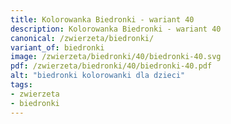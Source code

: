 ```yaml
---
title: Kolorowanka Biedronki - wariant 40
description: Kolorowanka Biedronki - wariant 40
canonical: /zwierzeta/biedronki/
variant_of: biedronki
image: /zwierzeta/biedronki/40/biedronki-40.svg
pdf: /zwierzeta/biedronki/40/biedronki-40.pdf
alt: "biedronki kolorowanki dla dzieci"
tags:
- zwierzeta
- biedronki
---
```

